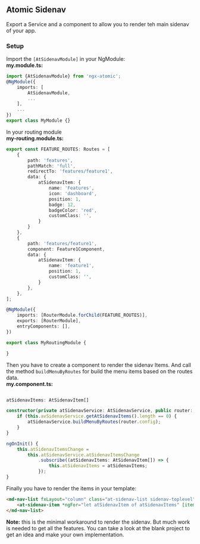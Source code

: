 ## Atomic Sidenav

Export a Service and a component to allow you to render teh main sidenav of your app.

### Setup
Import the `[AtSidenavModule]` in your NgModule:<br>
**my.module.ts:**
```typescript
import {AtSidenavModule} from 'ngx-atomic';
@NgModule({
    imports: [
        AtSidenavModule,
        ...
    ],
    ...
})
export class MyModule {}
```

In your routing module<br>
**my-routing.module.ts:**
```typescript
export const FEATURE_ROUTES: Routes = [
    {
        path: 'features',
        pathMatch: 'full',
        redirectTo: 'features/feature1',
        data: {
            atSidenavItem: {
                name: 'Features',
                icon: 'dashboard',
                position: 1,
                badge: 12,
                badgeColor: 'red',
                customClass: '',
            }
        }
    },
    {
        path: 'features/feature1',
        component: Feature1Component,
        data: {
            atSidenavItem: {
                name: 'feature1',
                position: 1,
                customClass: '',
            }
        },
    },
];

@NgModule({
    imports: [RouterModule.forChild(FEATURE_ROUTES)],
    exports: [RouterModule],
    entryComponents: [],
})

export class MyRoutingModule {

}
```

Then you have to create a component to render the sidenav Items. And call the method `buildMenuByRoutes` for build 
the menu items based on the routes data.<br>
**my.component.ts:**
```typescript

atSidenavItems: AtSidenavItem[] 

constructor(private atSidenavService: AtSidenavService, public router: Router) {
    if (this.avSidenavService.getAtSidenavItems().length == 0) {
        atSidenavService.buildMenuByRoutes(router.config);
    }
}

ngOnInit() {
    this.atSidenavItemsChange = 
        this.atSidenavService.atSidenavItemsChange
            .subscribe((atSidenavItems: AtSidenavItem[]) => {
                this.atSidenavItems = atSidenavItems;
            });
}
```

Finally you have to render the items in your template:
```html
<md-nav-list fxLayout="column" class="at-sidenav-list sidenav-toplevel">
    <at-sidenav-item *ngFor="let atSidenavItem of atSidenavItems" [item]="atSidenavItem"></at-sidenav-item>
</md-nav-list>
```

**Note:** this is the minimal workaround to render the sidenav. But much work is needed to get all the features. You can 
take a look at the blank project to get an idea and make your own implementation.